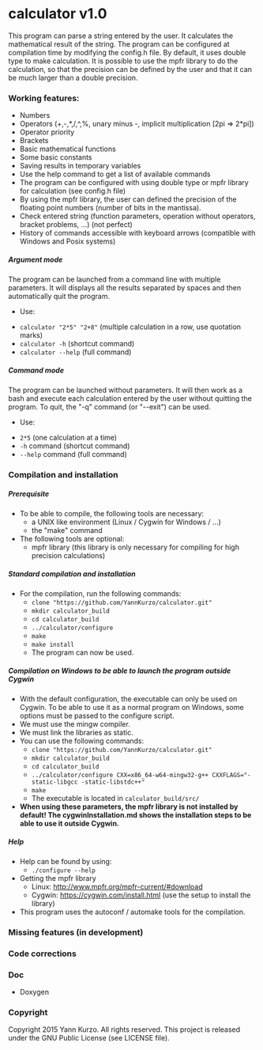 
# calculator v1.0

This program can parse a string entered by the user. It calculates the mathematical result of the string. The program can be configured at compilation time by modifying the config.h file. By default, it uses double type to make calculation. It is possible to use the mpfr library to do the calculation, so that the precision can be defined by the user and that it can be much larger than a double precision.

### Working features:
- Numbers
- Operators (+,-,\*,/,^,%, unary minus -, implicit multiplication [2pi => 2\*pi])
- Operator priority
- Brackets
- Basic mathematical functions
- Some basic constants
- Saving results in temporary variables
- Use the help command to get a list of available commands
- The program can be configured with using double type or mpfr library for calculation (see config.h file)
- By using the mpfr library, the user can defined the precision of the floating point numbers (number of bits in the mantissa).
- Check entered string (function parameters, operation without operators, bracket problems, ...) (not perfect)
- History of commands accessible with keyboard arrows (compatible with Windows and Posix systems)

##### Argument mode
The program can be launched from a command line with multiple parameters. It will displays all the results separated by spaces and then automatically quit the program.
 - Use:
  * `calculator "2*5" "2+8"` (multiple calculation in a row, use quotation marks)
  * `calculator -h` (shortcut command)
  * `calculator --help` (full command)
 
##### Command mode
The program can be launched without parameters. It will then work as a bash and execute each calculation entered by the user without quitting the program. To quit, the "-q" command (or "--exit") can be used.
 - Use:
  * `2*5` (one calculation at a time)
  * `-h` command (shortcut command)
  * `--help` command (full command)

### Compilation and installation

##### Prerequisite
- To be able to compile, the following tools are necessary:
  * a UNIX like environment (Linux / Cygwin for Windows / ...)
  * the "make" command
- The following tools are optional:
  * mpfr library (this library is only necessary for compiling for high precision calculations)
 
##### Standard compilation and installation
- For the compilation, run the following commands:
  * `clone "https://github.com/YannKurzo/calculator.git"`
  * `mkdir calculator_build`
  * `cd calculator_build`
  * `../calculator/configure`
  * `make`
  * `make install`
  * The program can now be used.

##### Compilation on Windows to be able to launch the program outside Cygwin
- With the default configuration, the executable can only be used on Cygwin. To be able to use it as a normal program on Windows, some options must be passed to the configure script.
- We must use the mingw compiler.
- We must link the libraries as static.
- You can use the following commands:
  * `clone "https://github.com/YannKurzo/calculator.git"`
  * `mkdir calculator_build`
  * `cd calculator_build`
  * `../calculator/configure CXX=x86_64-w64-mingw32-g++ CXXFLAGS="-static-libgcc -static-libstdc++"`
  * `make`
  * The executable is located in `calculator_build/src/`
- **When using these parameters, the mpfr library is not installed by default! The cygwinInstallation.md shows the installation steps to be able to use it outside Cygwin.**

##### Help
- Help can be found by using:
  * `./configure --help`
- Getting the mpfr library
  * Linux: http://www.mpfr.org/mpfr-current/#download
  * Cygwin: https://cygwin.com/install.html (use the setup to install the library)
- This program uses the autoconf / automake tools for the compilation.

### Missing features (in development)

### Code corrections

### Doc
- Doxygen

### Copyright
Copyright 2015 Yann Kurzo. All rights reserved.
This project is released under the GNU Public License (see LICENSE file).

